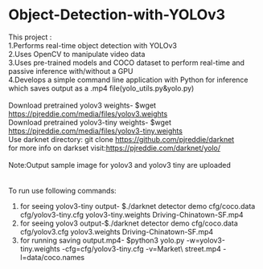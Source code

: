 # Object-Detection-with-YOLOv3
This project : <br />
1.Performs real-time object detection with YOLOv3  <br />
2.Uses OpenCV to manipulate video data <br />
3.Uses pre-trained models and COCO dataset to perform real-time and passive inference with/without a GPU <br />
4.Develops a simple command line application with Python for inference  which saves output as a .mp4 file(yolo_utils.py&yolo.py) <br />
<br />
Download pretrained yolov3 weights- $wget https://pjreddie.com/media/files/yolov3.weights  <br />
Download pretrained yolov3-tiny weights- $wget https://pjreddie.com/media/files/yolov3-tiny.weights <br />
Use darknet directory: git clone https://github.com/pjreddie/darknet<br />
for more info on darkset visit:https://pjreddie.com/darknet/yolo/ <br />
<br />
Note:Output sample image for yolov3 and yolov3 tiny are uploaded <br />
<br />
<br />
To run use following commands:<br />
1. for seeing yolov3-tiny output- $./darknet detector demo cfg/coco.data cfg/yolov3-tiny.cfg yolov3-tiny.weights Driving-Chinatown-SF.mp4<br />
2. for seeing yolov3 output-$./darknet detector demo cfg/coco.data cfg/yolov3.cfg yolov3.weights Driving-Chinatown-SF.mp4 <br />
3. for running saving output.mp4- $python3 yolo.py -w=yolov3-tiny.weights -cfg=cfg/yolov3-tiny.cfg -v=Market\ street.mp4  -l=data/coco.names<br />
